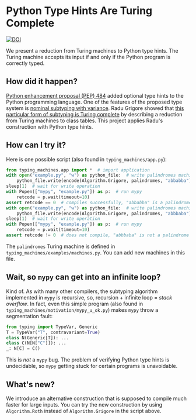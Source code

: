# Python Type Hints Are Turing Complete

[![DOI](https://zenodo.org/badge/DOI/10.5281/zenodo.7004898.svg)](https://doi.org/10.5281/zenodo.7004898)

We present a reduction from Turing machines to Python type hints. The Turing machine accepts its input if and only if
the Python program is correctly typed.

## How did it happen?

[Python enhancement proposal (PEP) 484](https://peps.python.org/pep-0484/)
added optional type hints to the Python programming language. One of the features of the proposed type system is
[nominal subtyping with variance](https://peps.python.org/pep-0484/#covariance-and-contravariance). Radu Grigore showed
that [this particular form of subtyping is Turing complete](https://arxiv.org/abs/1605.05274)
by describing a reduction from Turing machines to class tables. This project applies Radu's construction with Python
type hints.

## How can I try it?

Here is one possible script (also found in `typing_machines/app.py`):

```python
from typing_machines.app import *  # import application
with open("example.py", "w") as python_file:  # write palindromes machine and input "abbabba"
    python_file.write(encode(Algorithm.Grigore, palindromes, "abbabba"))
sleep(1)  # wait for write operation
with Popen(["mypy", "example.py"]) as p:  # run mypy
    retcode = p.wait(timeout=10)
assert retcode == 0  # compiles successfully, "abbabba" is a palindrome
with open("example.py", "w") as python_file:  # write palindromes machine and input "abbbaba"
    python_file.write(encode(Algorithm.Grigore, palindromes, "abbbaba"))
sleep(1)  # wait for write operation
with Popen(["mypy", "example.py"]) as p:  # run mypy
    retcode = p.wait(timeout=10)
assert retcode != 0  # does not compile, "abbbaba" is not a palindrome
```

The `palindromes` Turing machine is defined in `typing_machines/examples/machines.py`. You can add new machines in this
file.

## Wait, so `mypy` can get into an infinite loop?

Kind of. As with many other compilers, the subtyping algorithm implemented in `mypy` is recursive, so, recursion +
infinite loop = *stack overflow*. In fact, even this simple program (also found
in `typing_machines/motivation/mypy_u_ok.py`)
makes `mypy` throw a segmentation fault:

```python
from typing import TypeVar, Generic
T = TypeVar("T", contravariant=True)
class N(Generic[T]): ...
class C(N[N["C"]]): ...
_: N[C] = C()
```

This is *not* a `mypy` bug. The problem of verifying Python type hints is undecidable, so `mypy` getting stuck for
certain programs is unavoidable.

## What's new?

We introduce an alternative construction that is supposed to compile much faster for large inputs. You can try the new
construction by using `Algorithm.Roth` instead of
`Algorithm.Grigore` in the script above.
